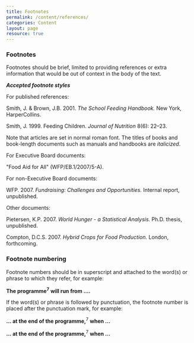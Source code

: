```yaml
---
title: Footnotes
permalink: /content/references/
categories: Content
layout: page
resource: true
---
```


### Footnotes

Footnotes should be brief, limited to providing references or extra information that would be out of context in the body of the text.

**_Accepted footnote styles_**

For published references:

Smith, J. & Brown, J.B. 2001.  _The School Feeding Handbook._  New York, HarperCollins.

Smith, J. 1999. Feeding Children. _Journal of Nutrition_ 8(6): 22–23.

Note that articles are set in normal roman font. The titles of books and book-length documents such as manuals and handbooks are *italicized*.

For Executive Board documents:

"Food Aid for All" (WFP/EB.1/2007/5-A).

For non-Executive Board documents:

WFP. 2007. _Fundraising: Challenges and Opportunities._ Internal report, unpublished.

Other documents:

Pietersen, K.P. 2007. _World Hunger - a Statistical Analysis._ Ph.D. thesis, unpublished.

Compton, D.C.S. 2007. _Hybrid Crops for Food Production._ London, forthcoming.

### Footnote numbering

Footnote numbers should be in superscript and attached to the word(s) or phrase to which they refer, for example:

__The programme__<sup>__7__</sup> __will run from ....__

If the word(s) or phrase is followed by punctuation, the footnote number is placed after the punctuation mark, for example:

__... at the end of the programme,__<sup>7</sup> __when ...__

__... at the end of the programme,__<sup>7</sup> __when ...__